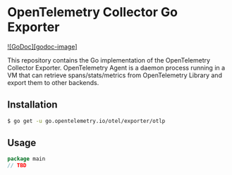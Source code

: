 # OpenTelemetry Collector Go Exporter

[![GoDoc][godoc-image]][godoc-url]


This repository contains the Go implementation of the OpenTelemetry Collector Exporter.
OpenTelemetry Agent is a daemon process running in a VM that can retrieve spans/stats/metrics from
OpenTelemetry Library and export them to other backends.

## Installation

```bash
$ go get -u go.opentelemetry.io/otel/exporter/otlp
```

## Usage

```go
package main
// TBD
```

[godoc-url]: https://godoc.org/go.opentelemetry.io/otel/exporter/otlp

